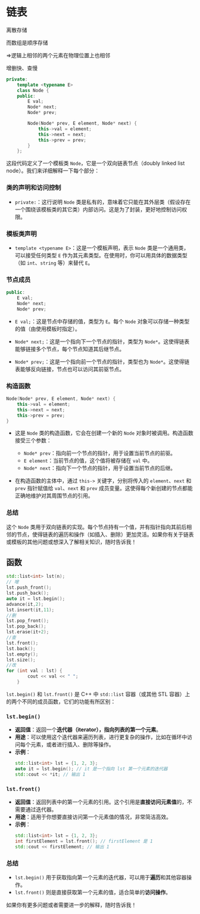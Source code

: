 # 链表

离散存储

而数组是顺序存储

=>逻辑上相邻的两个元素在物理位置上也相邻

增删快、查慢

```cpp
private:
    template <typename E>
    class Node {
    public:
        E val;
        Node* next;
        Node* prev;

        Node(Node* prev, E element, Node* next) {
            this->val = element;
            this->next = next;
            this->prev = prev;
        }
    };
```

这段代码定义了一个模板类 `Node`，它是一个双向链表节点（doubly linked list node）。我们来详细解释一下每个部分：

### 类的声明和访问控制

- `private:`：这行说明 `Node` 类是私有的，意味着它只能在其外层类（假设存在一个围绕该模板类的其它类）内部访问。这是为了封装，更好地控制访问权限。

### 模板类声明

- `template <typename E>`：这是一个模板声明，表示 `Node` 类是一个通用类，可以接受任何类型 `E` 作为其元素类型。在使用时，你可以用具体的数据类型（如 `int`、`string` 等）来替代 `E`。

### 节点成员

```cpp
public:
    E val;
    Node* next;
    Node* prev;
```
- `E val;`：这是节点中存储的值，类型为 `E`。每个 `Node` 对象可以存储一种类型的值（由使用模板时指定）。
  
- `Node* next;`：这是一个指向下一个节点的指针，类型为 `Node*`。这使得链表能够链接多个节点，每个节点知道其后继节点。

- `Node* prev;`：这是一个指向前一个节点的指针，类型也为 `Node*`。这使得链表能够反向链接，节点也可以访问其前驱节点。

### 构造函数

```cpp
Node(Node* prev, E element, Node* next) {
    this->val = element;
    this->next = next;
    this->prev = prev;
}
```

- 这是 `Node` 类的构造函数，它会在创建一个新的 `Node` 对象时被调用。构造函数接受三个参数：
  - `Node* prev`：指向前一个节点的指针，用于设置当前节点的前驱。
  - `E element`：当前节点的值，这个值将被存储在 `val` 中。
  - `Node* next`：指向下一个节点的指针，用于设置当前节点的后继。

- 在构造函数的主体中，通过 `this->` 关键字，分别将传入的 `element`、`next` 和 `prev` 指针赋值给 `val`、`next` 和 `prev` 成员变量。这使得每个新创建的节点都能正确地维护对其周围节点的引用。

### 总结

这个 `Node` 类用于双向链表的实现。每个节点持有一个值，并有指针指向其前后相邻的节点，使得链表的遍历和操作（如插入、删除）更加灵活。如果你有关于链表或模板的其他问题或想深入了解相关知识，随时告诉我！


## 函数
```cpp
std::list<int> lst(n);
// 增
lst.push_front();
lst.push_back();
auto it = lst.begin();
advance(it,2);
lst.insert(it,11);
//删
lst.pop_front();
lst.pop_back();
lst.erase(it+2);
//查
lst.front();
lst.back();
lst.empty();
lst.size();
//改
for (int val : lst) {
        cout << val << " ";
    }
```
`lst.begin()` 和 `lst.front()` 是 C++ 中 `std::list` 容器（或其他 STL 容器）上的两个不同的成员函数，它们的功能有所区别：

### `lst.begin()`
- **返回值**：返回一个**迭代器（iterator），指向列表的第一个元素**。
- **用途**：可以使用这个迭代器来遍历列表，进行更复杂的操作，比如在循环中访问每个元素，或者进行插入、删除等操作。
- **示例**：
  ```cpp
  std::list<int> lst = {1, 2, 3};
  auto it = lst.begin(); // it 是一个指向 lst 第一个元素的迭代器
  std::cout << *it; // 输出 1
  ```

### `lst.front()`
- **返回值**：返回列表中的第一个元素的引用。这个引用是**直接访问元素值**的，不需要通过迭代器。
- **用途**：适用于你想要直接访问第一个元素值的情况，非常简洁高效。
- **示例**：
  ```cpp
  std::list<int> lst = {1, 2, 3};
  int firstElement = lst.front(); // firstElement 是 1
  std::cout << firstElement; // 输出 1
  ```

### 总结
- `lst.begin()` 用于获取指向第一个元素的迭代器，可以用于**遍历**和其他容器操作。
- `lst.front()` 则是直接获取第一个元素的值，适合简单的**访问操作**。

如果你有更多问题或者需要进一步的解释，随时告诉我！
